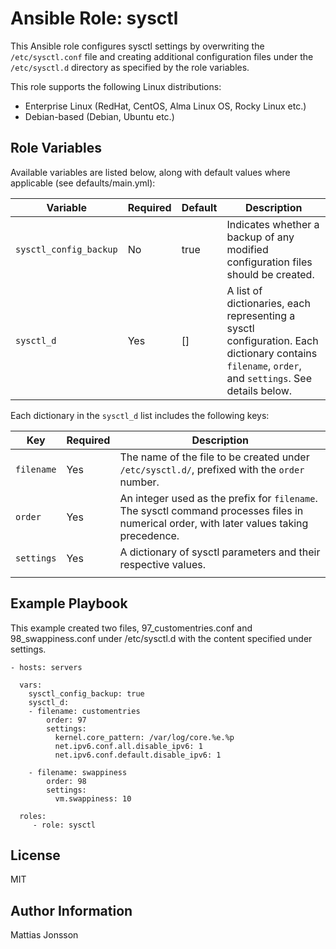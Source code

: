 Ansible Role: sysctl
=========

This Ansible role configures sysctl settings by overwriting the `/etc/sysctl.conf` file and creating additional configuration files under the `/etc/sysctl.d` directory as specified by the role variables.

This role supports the following Linux distributions:

- Enterprise Linux (RedHat, CentOS, Alma Linux OS, Rocky Linux etc.)
- Debian-based (Debian, Ubuntu etc.)

Role Variables
--------------

Available variables are listed below, along with default values where applicable (see defaults/main.yml):

| Variable                | Required | Default | Description                                                                                                                 |
|-------------------------|----------|---------|-----------------------------------------------------------------------------------------------------------------------------|
| `sysctl_config_backup`  | No       | true    | Indicates whether a backup of any modified configuration files should be created.                                           |
| `sysctl_d`              | Yes      | []      | A list of dictionaries, each representing a sysctl configuration. Each dictionary contains `filename`, `order`, and `settings`. See details below.  |

Each dictionary in the `sysctl_d` list includes the following keys:

| Key        | Required | Description                                                                                                         |
|------------|----------|---------------------------------------------------------------------------------------------------------------------|
| `filename` | Yes      | The name of the file to be created under `/etc/sysctl.d/`, prefixed with the `order` number.                        |
| `order`    | Yes      | An integer used as the prefix for `filename`. The sysctl command processes files in numerical order, with later values taking precedence. |
| `settings` | Yes      | A dictionary of sysctl parameters and their respective values.                                                      |
                                         |

Example Playbook
----------------

This example created two files, 97_customentries.conf and 98_swappiness.conf under /etc/sysctl.d with the content specified under settings.

    - hosts: servers

      vars:
        sysctl_config_backup: true
        sysctl_d:
        - filename: customentries
            order: 97
            settings:
              kernel.core_pattern: /var/log/core.%e.%p
              net.ipv6.conf.all.disable_ipv6: 1
              net.ipv6.conf.default.disable_ipv6: 1

        - filename: swappiness
            order: 98
            settings:
              vm.swappiness: 10

      roles:
         - role: sysctl

License
-------

MIT

Author Information
------------------

Mattias Jonsson
